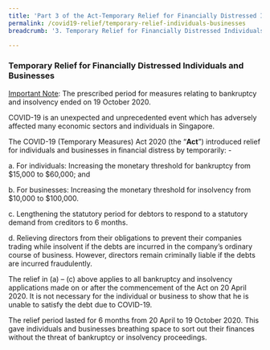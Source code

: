 ```yaml
---
title: 'Part 3 of the Act-Temporary Relief for Financially Distressed Individuals and Businesses'
permalink: /covid19-relief/temporary-relief-individuals-businesses
breadcrumb: '3. Temporary Relief for Financially Distressed Individuals and Businesses'

---
```


### Temporary Relief for Financially Distressed Individuals and Businesses ###

<u>Important Note</u>: The prescribed period for measures relating to bankruptcy and insolvency ended on 19 October 2020.

COVID-19 is an unexpected and unprecedented event which has adversely affected many economic sectors and individuals in Singapore. 

The COVID-19 (Temporary Measures) Act 2020 (the “**Act**”) introduced relief for individuals and businesses in financial distress by temporarily: - 

a.	For individuals: Increasing the monetary threshold for bankruptcy from $15,000 to $60,000; and

b.	For businesses: Increasing the monetary threshold for insolvency from $10,000 to $100,000. 

c.	Lengthening the statutory period for debtors to respond to a statutory demand from creditors to 6 months.  

d.	Relieving directors from their obligations to prevent their companies trading while insolvent if the debts are incurred in the company’s ordinary course of business. However, directors remain criminally liable if the debts are incurred fraudulently. 

The relief in (a) – (c) above applies to all bankruptcy and insolvency applications made on or after the commencement of the Act on 20 April 2020. It is not necessary for the individual or business to show that he is unable to satisfy the debt due to COVID-19.
 
The relief period lasted for 6 months from 20 April to 19 October 2020. This gave individuals and businesses breathing space to sort out their finances without the threat of bankruptcy or insolvency proceedings. 
